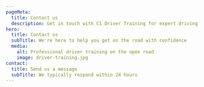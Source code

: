 ```yaml
---
pageMeta:
  title: Contact us
  description: Get in touch with C1 Driver Training for expert driving instruction. We respond to all inquiries within 24 hours and offer personalized training solutions.
hero:
  title: Contact us
  subTitle: We're here to help you get on the road with confidence
  media:
    alt: Professional driver training on the open road
    image: driver-training.jpg
contact:
  title: Send us a message
  subTitle: We typically respond within 24 hours
---
```

